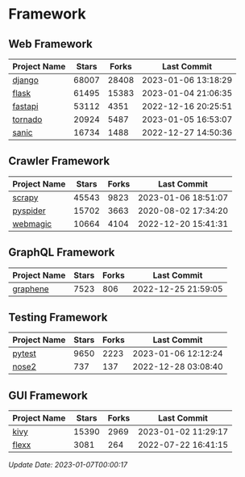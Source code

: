 # Framework

## Web Framework
| Project Name | Stars | Forks | Last Commit |
| ------------ | ----- | ----- | ----------- |
| [django](https://github.com/django/django) | 68007 | 28408 | 2023-01-06 13:18:29 |
| [flask](https://github.com/pallets/flask) | 61495 | 15383 | 2023-01-04 21:06:35 |
| [fastapi](https://github.com/tiangolo/fastapi) | 53112 | 4351 | 2022-12-16 20:25:51 |
| [tornado](https://github.com/tornadoweb/tornado) | 20924 | 5487 | 2023-01-05 16:53:07 |
| [sanic](https://github.com/sanic-org/sanic) | 16734 | 1488 | 2022-12-27 14:50:36 |

## Crawler Framework
| Project Name | Stars | Forks | Last Commit |
| ------------ | ----- | ----- | ----------- |
| [scrapy](https://github.com/scrapy/scrapy) | 45543 | 9823 | 2023-01-06 18:51:07 |
| [pyspider](https://github.com/binux/pyspider) | 15702 | 3663 | 2020-08-02 17:34:20 |
| [webmagic](https://github.com/code4craft/webmagic) | 10664 | 4104 | 2022-12-20 15:41:31 |

## GraphQL Framework
| Project Name | Stars | Forks | Last Commit |
| ------------ | ----- | ----- | ----------- |
| [graphene](https://github.com/graphql-python/graphene) | 7523 | 806 | 2022-12-25 21:59:05 |

## Testing Framework
| Project Name | Stars | Forks | Last Commit |
| ------------ | ----- | ----- | ----------- |
| [pytest](https://github.com/pytest-dev/pytest) | 9650 | 2223 | 2023-01-06 12:12:24 |
| [nose2](https://github.com/nose-devs/nose2) | 737 | 137 | 2022-12-28 03:08:40 |

## GUI Framework
| Project Name | Stars | Forks | Last Commit |
| ------------ | ----- | ----- | ----------- |
| [kivy](https://github.com/kivy/kivy) | 15390 | 2969 | 2023-01-02 11:29:17 |
| [flexx](https://github.com/flexxui/flexx) | 3081 | 264 | 2022-07-22 16:41:15 |

*Update Date: 2023-01-07T00:00:17*